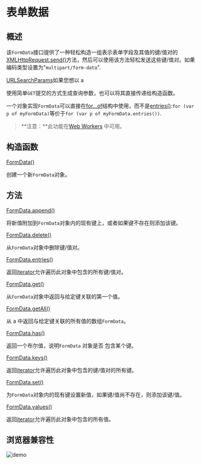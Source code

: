 # 表单数据

## 概述

该`FormData`接口提供了一种轻松构造一组表示表单字段及其值的键/值对的[XMLHttpRequest.send()](https://developer.mozilla.org/en-US/docs/Web/API/XMLHttpRequest/send)方法，然后可以使用该方法轻松发送这些键/值对。如果编码类型设置为"`multipart/form-data`".

[URLSearchParams](https://developer.mozilla.org/en-US/docs/Web/API/URLSearchParams)如果您想以 a[<form>](https://developer.mozilla.org/en-US/docs/Web/HTML/Element/form)使用简单`GET`提交的方式生成查询参数，也可以将其直接传递给构造函数。

一个对象实现`FormData`可以直接在[for...of](https://developer.mozilla.org/en-US/docs/Web/JavaScript/Reference/Statements/for...of)结构中使用，而不是[entries()](https://developer.mozilla.org/en-US/docs/Web/API/FormData/entries):`for (var p of myFormData)`等价于`for (var p of myFormData.entries())`.

> **注意：**此功能在[Web Workers](https://developer.mozilla.org/en-US/docs/Web/API/Web_Workers_API) 中可用。

## 构造函数

[FormData()](https://developer.mozilla.org/en-US/docs/Web/API/FormData/FormData)

  创建一个新`FormData`对象。

## 方法

[FormData.append()](https://developer.mozilla.org/en-US/docs/Web/API/FormData/append)

  将新值附加到`FormData`对象内的现有键上，或者如果键不存在则添加该键。

[FormData.delete()](https://developer.mozilla.org/en-US/docs/Web/API/FormData/delete)

  从`FormData`对象中删除键/值对。

[FormData.entries()](https://developer.mozilla.org/en-US/docs/Web/API/FormData/entries)

  返回[iterator](https://developer.mozilla.org/en-US/docs/Web/JavaScript/Reference/Iteration_protocols)允许遍历此对象中包含的所有键/值对。

[FormData.get()](https://developer.mozilla.org/en-US/docs/Web/API/FormData/get)

  从`FormData`对象中返回与给定键关联的第一个值。

[FormData.getAll()](https://developer.mozilla.org/en-US/docs/Web/API/FormData/getAll)

  从 a 中返回与给定键关联的所有值的数组`FormData`。

[FormData.has()](https://developer.mozilla.org/en-US/docs/Web/API/FormData/has)

  返回一个布尔值，说明`FormData` 对象是否 包含某个键。

[FormData.keys()](https://developer.mozilla.org/en-US/docs/Web/API/FormData/keys)

  返回[iterator](https://developer.mozilla.org/en-US/docs/Web/JavaScript/Reference/Iteration_protocols)允许遍历此对象中包含的键/值对的所有键。

[FormData.set()](https://developer.mozilla.org/en-US/docs/Web/API/FormData/set)

  为`FormData`对象内的现有键设置新值，如果键/值尚不存在，则添加该键/值。

[FormData.values()](https://developer.mozilla.org/en-US/docs/Web/API/FormData/values)

  返回[iterator](https://developer.mozilla.org/en-US/docs/Web/JavaScript/Reference/Iteration_protocols)允许遍历此对象中包含的所有值。

## 浏览器兼容性

![demo](/notes/assets/mozillaJs/1625192257(1).jpg)